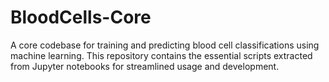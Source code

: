 # BloodCells-Core
A core codebase for training and predicting blood cell classifications using machine learning. This repository contains the essential scripts extracted from Jupyter notebooks for streamlined usage and development.
